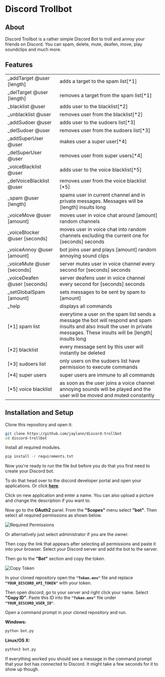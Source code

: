 # Discord Trollbot
## About

Discord Trollbot is a rather simple Discord Bot to troll and annoy your friends on Discord. You can spam, delete, mute, deafen, move, play soundclips and much more.
## Features
|   | | 
| ------------- |:-------------
|_addTarget @user [length]|adds a target to the spam list[*1]
|_delTarget @user [length]|removes a target from the spam list[*1]
|_blacklist @user|adds user to the blacklist[*2]
|_unblacklist @user|removes user from the blacklist[*2]
|_addSudoer @user|adds user to the sudoers list[*3]
|_delSudoer @user|removes user from the sudoers list[*3]
|_addSuperUser @user|makes user a super user[*4]
|_delSuperUser @user|removes user from super users[*4]
|_voiceBlacklist @user|adds user to the voice blacklist[*5]
|_delVoiceBlacklist @user|removes user from the voice blacklist [*5]
|_spam @user [length]|spams user in current channel and in private messages. Messages will be [length] insults long
|_voiceMove @user [amount]|moves user in voice chat around [amount] random channels
|_voiceBlocker @user [seconds]|moves user in voice chat into random channels excluding the current one for [seconds] seconds
|_voiceAnnoy @user [amount]|bot joins user and plays [amount] random annoying sound clips
|_voiceMute @user [seconds]|server mutes user in voice channel every second for [seconds] seconds
|_voiceDeafen @user [seconds]|server deafens user in voice channel every second for [seconds] seconds
|_setGlobalSpam [amount]|sets messages to be sent by spam to [amount]
|_help|displays all commands
|[*1] spam list|everytime a user on the spam list sends a message the bot will respond and spam insults and also insult the user in private messages. These insults will be [length] insults long
|[*2] blacklist|every message sent by this user will instantly be deleted
|[*3] sudoers list|only users on the sudoers list have permission to execute commands
|[*4] super users|super users are immune to all commands
|[*5] voice blacklist|as soon as the user joins a voice channel annoying sounds will be played and the user will be moved and muted constantly

## Installation and Setup

Clone this repository and open it:
```bash
git clone https://github.com/jaylann/discord-trollbot
cd discord-trollbot
```
Install all required modules.
```bash
pip install -r requirements.txt
```
Now you're ready to run the file but before you do that you first need to create your Discord bot.

To do that head over to the discord developer portal and open your applications. 
Or click **[here](https://discord.com/developers/applications)**.

Click on new application and enter a name.
You can also upload a picture and change the description if you want to.

Now go to the **OAuth2** panel.
From the **"Scopes"** menu select **"bot"**.
Then select all required permissions as shown below.

![Required Permissions](https://i.imgur.com/OwONKGD.png)

Or alternatively just select administrator if you are the owner.

Then copy the link that appears after selecting all permissions and paste it into your browser.
Select your Discord server and add the bot to the server.

Then go to the **"Bot"** section and copy the token.

![Copy Token](https://i.imgur.com/Zf474bJ.png)

In your cloned repository open the **```"Token.env"```** file and replace **```"YOUR_DISCORD_API_TOKEN"```** with your token.

Then open discord, go to your server and right click your name. Select **"Copy ID"**.
Paste this ID into the **```"Token.env"```** file under **```"YOUR_DISCORD_USER_ID"```**.

Open a command prompt in your cloned repository and run.

**Windows:**
```bash
python bot.py
```
**Linux/OS X:**
```bash
python3 bot.py
```
If everything worked you should see a message in the command prompt that your bot has connected to Discord. It might take a few seconds for it to show up though.
